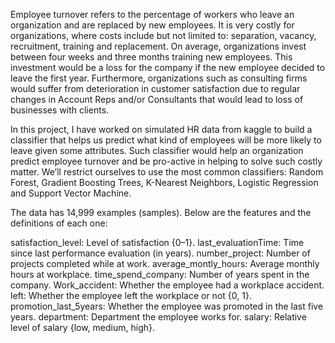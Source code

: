Employee turnover refers to the percentage of workers who leave an organization and are replaced by new employees. 
It is very costly for organizations, where costs include but not limited to: separation, vacancy, recruitment, training and replacement. 
On average, organizations invest between four weeks and three months training new employees. This investment would be a loss for the 
company if the new employee decided to leave the first year. Furthermore, organizations such as consulting firms would suffer from 
deterioration in customer satisfaction due to regular changes in Account Reps and/or Consultants that would lead to loss of businesses 
with clients.

In this project, I have worked on simulated HR data from kaggle to build a classifier that helps us predict what kind of employees will 
be more likely to leave given some attributes. Such classifier would help an organization predict employee turnover and be pro-active 
in helping to solve such costly matter. We’ll restrict ourselves to use the most common classifiers: Random Forest, 
Gradient Boosting Trees, K-Nearest Neighbors, Logistic Regression and Support Vector Machine.

The data has 14,999 examples (samples). Below are the features and the definitions of each one:

satisfaction_level: Level of satisfaction {0–1}.
last_evaluationTime: Time since last performance evaluation (in years).
number_project: Number of projects completed while at work.
average_montly_hours: Average monthly hours at workplace.
time_spend_company: Number of years spent in the company.
Work_accident: Whether the employee had a workplace accident.
left: Whether the employee left the workplace or not {0, 1}.
promotion_last_5years: Whether the employee was promoted in the last five years.
department: Department the employee works for.
salary: Relative level of salary {low, medium, high}.
